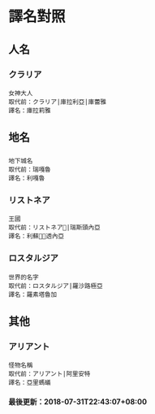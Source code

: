 # 譯名對照
 
## 人名
### クラリア
```
女神大人
取代前：クラリア|庫拉利亞|庫蕾雅
譯名：庫拉莉雅
```
## 地名
### 
```
地下城名
取代前：瑞嘎魯
譯名：利嘎魯
```
### リストネア
```
王國
取代前：リストネア|瑞斯頭內亞
譯名：利蘇透內亞
```
### ロスタルジア
```
世界的名字
取代前：ロスタルジア|羅沙路極亞
譯名：羅素塔魯加
```
## 其他
### アリアント
```
怪物名稱
取代前：アリアント|阿里安特
譯名：亞里螞蟻
```
#### 最後更新：2018-07-31T22:43:07+08:00